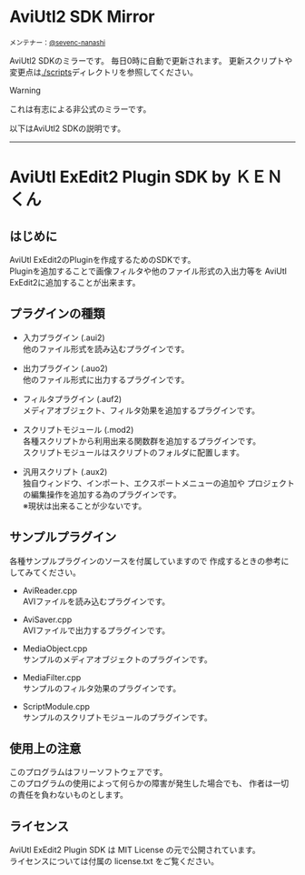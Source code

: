 # AviUtl2 SDK Mirror

<small>メンテナー：<a href="https://github.com/sevenc-nanashi">@sevenc-nanashi</a></small>

AviUtl2 SDKのミラーです。
毎日0時に自動で更新されます。
更新スクリプトや変更点は[./scripts](./scripts)ディレクトリを参照してください。

> [!WARNING]
> これは有志による非公式のミラーです。

以下はAviUtl2 SDKの説明です。

---

# AviUtl ExEdit2 Plugin SDK by ＫＥＮくん

## はじめに

AviUtl ExEdit2のPluginを作成するためのSDKです。  
Pluginを追加することで画像フィルタや他のファイル形式の入出力等を
AviUtl ExEdit2に追加することが出来ます。

## プラグインの種類

- 入力プラグイン (.aui2)  
   他のファイル形式を読み込むプラグインです。

- 出力プラグイン (.auo2)  
   他のファイル形式に出力するプラグインです。

- フィルタプラグイン (.auf2)  
   メディアオブジェクト、フィルタ効果を追加するプラグインです。

- スクリプトモジュール (.mod2)  
   各種スクリプトから利用出来る関数群を追加するプラグインです。  
   スクリプトモジュールはスクリプトのフォルダに配置します。

- 汎用スクリプト (.aux2)  
   独自ウィンドウ、インポート、エクスポートメニューの追加や
  プロジェクトの編集操作を追加する為のプラグインです。  
   ※現状は出来ることが少ないです。

## サンプルプラグイン

各種サンプルプラグインのソースを付属していますので
作成するときの参考にしてみてください。

- AviReader.cpp  
   AVIファイルを読み込むプラグインです。

- AviSaver.cpp  
   AVIファイルで出力するプラグインです。

- MediaObject.cpp  
   サンプルのメディアオブジェクトのプラグインです。

- MediaFilter.cpp  
   サンプルのフィルタ効果のプラグインです。

- ScriptModule.cpp  
   サンプルのスクリプトモジュールのプラグインです。

## 使用上の注意

このプログラムはフリーソフトウェアです。  
このプログラムの使用によって何らかの障害が発生した場合でも、
作者は一切の責任を負わないものとします。

## ライセンス

AviUtl ExEdit2 Plugin SDK は MIT License の元で公開されています。  
ライセンスについては付属の license.txt をご覧ください。
